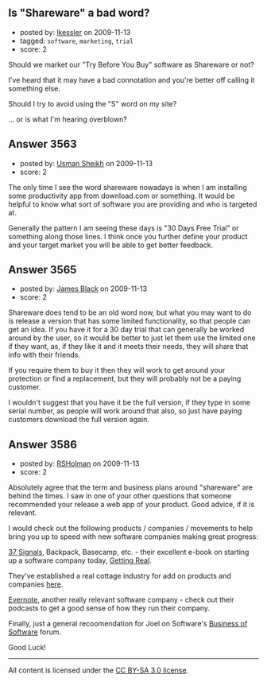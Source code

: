 ## Is "Shareware" a bad word?

- posted by: [lkessler](https://stackexchange.com/users/-1/1491-lkessler) on 2009-11-13
- tagged: `software`, `marketing`, `trial`
- score: 2

Should we market our "Try Before You Buy" software as Shareware or not?

I've heard that it may have a bad connotation and you're better off calling it something else.

Should I try to avoid using the "S" word on my site?

... or is what I'm hearing overblown?


## Answer 3563

- posted by: [Usman Sheikh](https://stackexchange.com/users/-1/392-usman-sheikh) on 2009-11-13
- score: 2

The only time I see the word shareware nowadays is when I am installing some productivity app from download.com or something. It would be helpful to know what sort of software you are providing and who is targeted at.

Generally the pattern I am seeing these days is "30 Days Free Trial" or something along those lines. I think once you further define your product and your target market you will be able to get better feedback.


## Answer 3565

- posted by: [James Black](https://stackexchange.com/users/-1/1074-james-black) on 2009-11-13
- score: 2

Shareware does tend to be an old word now, but what you may want to do is release a version that has some limited functionality, so that people can get an idea. If you have it for a 30 day trial that can generally be worked around by the user, so it would be better to just let them use the limited one if they want, as, if they like it and it meets their needs, they will share that info with their friends.

If you require them to buy it then they will work to get around your protection or find a replacement, but they will probably not be a paying customer.

I wouldn't suggest that you have it be the full version, if they type in some serial number, as people will work around that also, so just have paying customers download the full version again.


## Answer 3586

- posted by: [RSHolman](https://stackexchange.com/users/-1/1462-rsholman) on 2009-11-13
- score: 2

<p>Absolutely agree that the term and business plans around "shareware" are behind the times.  I saw in one of your other questions that someone recommended your release a web app of your product.  Good advice, if it is relevant.</p>

<p>I would check out the following products / companies / movements to help bring you up to speed with new software companies making great progress:</p>

<p><a href="http://37signals.com/" rel="nofollow">37 Signals</a>, Backpack, Basecamp, etc. - their excellent e-book on starting up a software company today, <a href="http://gettingreal.37signals.com/toc.php" rel="nofollow">Getting Real</a>.</p>

<p>They've established a real cottage industry for add on products and companies <a href="http://37signals.com/extras" rel="nofollow">here</a>.</p>

<p><a href="http://www.evernote.com/" rel="nofollow">Evernote</a>, another really relevant software company - check out their podcasts to get a good sense of how they run their company.</p>

<p>Finally, just a general recoomendation for Joel on Software's <a href="http://discuss.joelonsoftware.com/?biz" rel="nofollow">Business of Software</a> forum.</p>

<p>Good Luck!</p>




---

All content is licensed under the [CC BY-SA 3.0 license](https://creativecommons.org/licenses/by-sa/3.0/).
